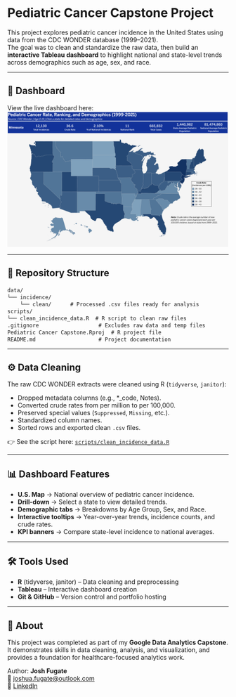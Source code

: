 # Pediatric Cancer Capstone Project

This project explores pediatric cancer incidence in the United States using data from the CDC WONDER database (1999–2021).  
The goal was to clean and standardize the raw data, then build an **interactive Tableau dashboard** to highlight national and state-level trends across demographics such as age, sex, and race.

---

## 🔗 Dashboard
View the live dashboard here:  
[![Dashboard Preview](dashboard_preview.png)](https://public.tableau.com/app/profile/josh.fugate/viz/PediatricCancerIncidenceRates/MapDashboard)

---

## 📂 Repository Structure

```text
data/
└── incidence/
    └── clean/      # Processed .csv files ready for analysis
scripts/
└── clean_incidence_data.R  # R script to clean raw files
.gitignore                   # Excludes raw data and temp files
Pediatric Cancer Capstone.Rproj  # R project file
README.md                    # Project documentation
```

---

## ⚙️ Data Cleaning
The raw CDC WONDER extracts were cleaned using R (`tidyverse`, `janitor`):
- Dropped metadata columns (e.g., *_code, Notes).
- Converted crude rates from per million to per 100,000.
- Preserved special values (`Suppressed`, `Missing`, etc.).
- Standardized column names.
- Sorted rows and exported clean `.csv` files.

👉 See the script here: [`scripts/clean_incidence_data.R`](scripts/clean_incidence_data.R)

---

## 📊 Dashboard Features
- **U.S. Map** → National overview of pediatric cancer incidence.
- **Drill-down** → Select a state to view detailed trends.
- **Demographic tabs** → Breakdowns by Age Group, Sex, and Race.
- **Interactive tooltips** → Year-over-year trends, incidence counts, and crude rates.
- **KPI banners** → Compare state-level incidence to national averages.

---

## 🛠️ Tools Used
- **R** (tidyverse, janitor) – Data cleaning and preprocessing  
- **Tableau** – Interactive dashboard creation  
- **Git & GitHub** – Version control and portfolio hosting  

---

## 📌 About
This project was completed as part of my **Google Data Analytics Capstone**.  
It demonstrates skills in data cleaning, analysis, and visualization, and provides a foundation for healthcare-focused analytics work.

Author: **Josh Fugate**  
📧 [joshua.fugate@outlook.com](mailto:joshua.fugate@outlook.com)  
🔗 [LinkedIn](https://www.linkedin.com/in/josh-fugate/)
